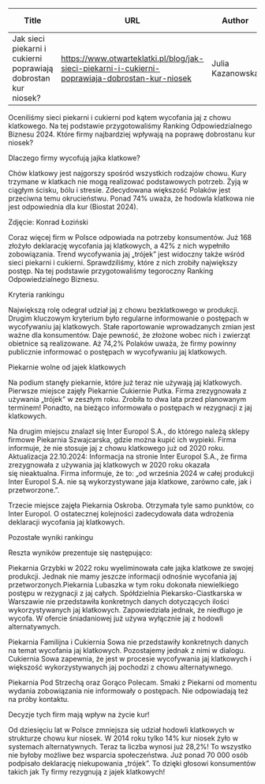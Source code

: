 | Title              | URL                | Author             | Publication Date   |
|--------------------|--------------------|--------------------|--------------------|
| Jak sieci piekarni i cukierni poprawiają dobrostan kur niosek? | https://www.otwarteklatki.pl/blog/jak-sieci-piekarni-i-cukierni-poprawiaja-dobrostan-kur-niosek | Julia Kazanowska | 14/10/2024 |


Oceniliśmy sieci piekarni i cukierni pod kątem wycofania jaj z chowu klatkowego. Na tej podstawie przygotowaliśmy Ranking Odpowiedzialnego Biznesu 2024. Które firmy najbardziej wpływają na poprawę dobrostanu kur niosek?







Dlaczego firmy wycofują jajka klatkowe?



Chów klatkowy jest najgorszy spośród wszystkich rodzajów chowu. Kury trzymane w klatkach nie mogą realizować podstawowych potrzeb. Żyją w ciągłym ścisku, bólu i stresie. Zdecydowana większość Polaków jest przeciwna temu okrucieństwu. Ponad 74% uważa, że hodowla klatkowa nie jest odpowiednia dla kur (Biostat 2024).



Zdjęcie: Konrad Łoziński


Coraz więcej firm w Polsce odpowiada na potrzeby konsumentów. Już 168 złożyło deklarację wycofania jaj klatkowych, a 42% z nich wypełniło zobowiązania. Trend wycofywania jaj „trójek” jest widoczny także wśród sieci piekarni i cukierni. Sprawdziliśmy, które z nich zrobiły największy postęp. Na tej podstawie przygotowaliśmy tegoroczny Ranking Odpowiedzialnego Biznesu.



Kryteria rankingu



Największą rolę odegrał udział jaj z chowu bezklatkowego w produkcji. Drugim kluczowym kryterium było regularne informowanie o postępach w wycofywaniu jaj klatkowych. Stałe raportowanie wprowadzanych zmian jest ważne dla konsumentów. Daje pewność, że złożone wobec nich i zwierząt obietnice są realizowane. Aż 74,2% Polaków uważa, że firmy powinny publicznie informować o postępach w wycofywaniu jaj klatkowych.



Piekarnie wolne od jajek klatkowych



Na podium stanęły piekarnie, które już teraz nie używają jaj klatkowych. Pierwsze miejsce zajęły Piekarnie Cukiernie Putka. Firma zrezygnowała z używania „trójek” w zeszłym roku. Zrobiła to dwa lata przed planowanym terminem! Ponadto, na bieżąco informowała o postępach w rezygnacji z jaj klatkowych.



Na drugim miejscu znalazł się Inter Europol S.A., do którego należą sklepy firmowe Piekarnia Szwajcarska, gdzie można kupić ich wypieki. Firma informuje, że nie stosuje jaj z chowu klatkowego już od 2020 roku. Aktualizacja 22.10.2024: Informacja na stronie Inter Europol S.A., że firma zrezygnowała z używania jaj klatkowych w 2020 roku okazała się nieaktualna. Firma informuje, że to: „od września 2024 w całej produkcji Inter Europol S.A. nie są wykorzystywane jaja klatkowe, zarówno całe, jak i przetworzone.”.



Trzecie miejsce zajęła Piekarnia Oskroba. Otrzymała tyle samo punktów, co Inter Europol. O ostatecznej kolejności zadecydowała data wdrożenia deklaracji wycofania jaj klatkowych.



Pozostałe wyniki rankingu



Reszta wyników prezentuje się następująco:







Piekarnia Grzybki w 2022 roku wyeliminowała całe jajka klatkowe ze swojej produkcji. Jednak nie mamy jeszcze informacji odnośnie wycofania jaj przetworzonych.Piekarnia Lubaszka w tym roku dokonała niewielkiego postępu w rezygnacji z jaj całych. Spółdzielnia Piekarsko-Ciastkarska w Warszawie nie przedstawiła konkretnych danych dotyczących ilości wykorzystywanych jaj klatkowych. Zapowiedziała jednak, że niedługo je wycofa. W ofercie śniadaniowej już używa wyłącznie jaj z hodowli alternatywnych.



Piekarnia Familijna i Cukiernia Sowa nie przedstawiły konkretnych danych na temat wycofania jaj klatkowych. Pozostajemy jednak z nimi w dialogu. Cukiernia Sowa zapewnia, że jest w procesie wycofywania jaj klatkowych i większość wykorzystywanych jaj pochodzi z chowu alternatywnego.



Piekarnia Pod Strzechą oraz Gorąco Polecam. Smaki z Piekarni od momentu wydania zobowiązania nie informowały o postępach. Nie odpowiadają też na próby kontaktu.







Decyzje tych firm mają wpływ na życie kur!



Od dziesięciu lat w Polsce zmniejsza się udział hodowli klatkowych w strukturze chowu kur niosek. W 2014 roku tylko 14% kur niosek żyło w systemach alternatywnych. Teraz ta liczba wynosi już 28,2%! To wszystko nie byłoby możliwe bez wsparcia społeczeństwa. Już ponad 70 000 osób podpisało deklarację niekupowania „trójek”. To dzięki głosowi konsumentów takich jak Ty firmy rezygnują z jajek klatkowych!